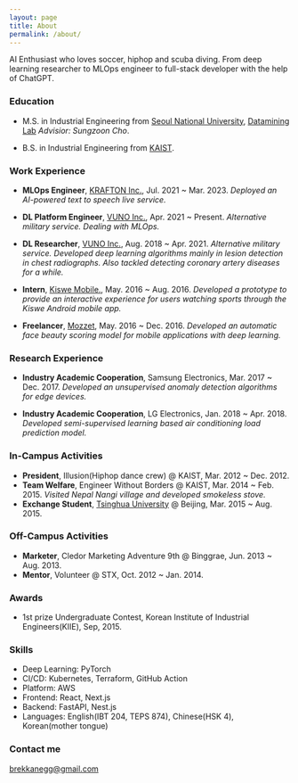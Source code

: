 ```yaml
---
layout: page
title: About
permalink: /about/
---
```


AI Enthusiast who loves soccer, hiphop and scuba diving.
From deep learning researcher to MLOps engineer to full-stack developer with the help of ChatGPT.

### Education

- M.S. in Industrial Engineering from [Seoul National University](http://www.snu.ac.kr), [Datamining Lab](http://www.dm.snu.ac.kr) _Advisior: Sungzoon Cho_.

- B.S. in Industrial Engineering from [KAIST](http://www.kaist.ac.kr).

### Work Experience

- **MLOps Engineer**, [KRAFTON Inc.](https://kraton.com), Jul. 2021 ~ Mar. 2023. _Deployed an AI-powered text to speech live service._

- **DL Platform Engineer**, [VUNO Inc.](https://vuno.co), Apr. 2021 ~ Present. _Alternative military service. Dealing with MLOps._

- **DL Researcher**, [VUNO Inc.](https://vuno.co), Aug. 2018 ~ Apr. 2021. _Alternative military service. Developed deep learning algorithms mainly in lesion detection in chest radiographs. Also tackled detecting coronary artery diseases for a while._

- **Intern**, [Kiswe Mobile.](https://www.kiswe.com), May. 2016 ~ Aug. 2016. _Developed a prototype to provide an interactive experience for users watching sports through the Kiswe Android mobile app._

- **Freelancer**, [Mozzet](https://mozzet.com), May. 2016 ~ Dec. 2016. _Developed an automatic face beauty scoring model for mobile applications with deep learning._

### Research Experience

- **Industry Academic Cooperation**, Samsung Electronics, Mar. 2017 ~ Dec. 2017. _Developed an unsupervised anomaly detection algorithms for edge devices._

- **Industry Academic Cooperation**, LG Electronics, Jan. 2018 ~ Apr. 2018. _Developed semi-supervised learning based air conditioning load prediction model._

### In-Campus Activities

- **President**, Illusion(Hiphop dance crew) @ KAIST, Mar. 2012 ~ Dec. 2012.
- **Team Welfare**, Engineer Without Borders @ KAIST, Mar. 2014 ~ Feb. 2015. _Visited Nepal Nangi village and developed smokeless stove._
- **Exchange Student**, [Tsinghua University](https://www.tsinghua.edu.cn/en/) @ Beijing, Mar. 2015 ~ Aug. 2015.

### Off-Campus Activities

- **Marketer**, Cledor Marketing Adventure 9th @ Binggrae, Jun. 2013 ~ Aug. 2013.
- **Mentor**, Volunteer @ STX, Oct. 2012 ~ Jan. 2014.

### Awards

- 1st prize Undergraduate Contest, Korean Institute of Industrial Engineers(KIIE), Sep, 2015.

### Skills

- Deep Learning: PyTorch
- CI/CD: Kubernetes, Terraform, GitHub Action
- Platform: AWS
- Frontend: React, Next.js
- Backend: FastAPI, Nest.js
- Languages: English(IBT 204, TEPS 874), Chinese(HSK 4), Korean(mother tongue)

### Contact me

[brekkanegg@gmail.com](mailto:brekkanegg@gmail.com)
